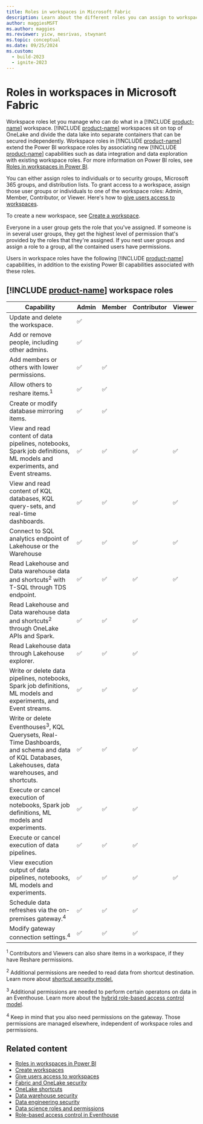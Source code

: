 ```yaml
---
title: Roles in workspaces in Microsoft Fabric
description: Learn about the different roles you can assign to workspace users to grant access to read, write, edit, and more.
author: maggiesMSFT
ms.author: maggies
ms.reviewer: yicw, mesrivas, stwynant
ms.topic: conceptual
ms.date: 09/25/2024
ms.custom:
  - build-2023
  - ignite-2023
---
```


# Roles in workspaces in Microsoft Fabric

Workspace roles let you manage who can do what in a [!INCLUDE [product-name](../includes/product-name.md)] workspace. [!INCLUDE [product-name](../includes/product-name.md)] workspaces sit on top of OneLake and divide the data lake into separate containers that can be secured independently. Workspace roles in [!INCLUDE [product-name](../includes/product-name.md)] extend the Power BI workspace roles by associating new [!INCLUDE [product-name](../includes/product-name.md)] capabilities such as data integration and data exploration with existing workspace roles. For more information on Power BI roles, see [Roles in workspaces in Power BI](/power-bi/collaborate-share/service-new-workspaces).

You can either assign roles to individuals or to security groups, Microsoft 365 groups, and distribution lists. To grant access to a workspace, assign those user groups or individuals to one of the workspace roles: Admin, Member, Contributor, or Viewer. Here's how to [give users access to workspaces](give-access-workspaces.md).

To create a new workspace, see [Create a workspace](create-workspaces.md).

Everyone in a user group gets the role that you've assigned. If someone is in several user groups, they get the highest level of permission that's provided by the roles that they're assigned. If you nest user groups and assign a role to a group, all the contained users have permissions.

Users in workspace roles have the following [!INCLUDE [product-name](../includes/product-name.md)] capabilities, in addition to the existing Power BI capabilities associated with these roles.

## [!INCLUDE [product-name](../includes/product-name.md)] workspace roles

| Capability                                                                                                                                                      | Admin    | Member   | Contributor | Viewer   |
| --------------------------------------------------------------------------------------------------------------------------------------------------------------- | -------- | -------- | ----------- | -------- |
| Update and delete the workspace.                                                                                                                                | &#x2705; |          |             |          |
| Add or remove people, including other admins.                                                                                                                   | &#x2705; |          |             |          |
| Add members or others with lower permissions.                                                                                                                   | &#x2705; | &#x2705; |             |          |
| Allow others to reshare items.<sup>1</sup>                                                                                                                      | &#x2705; | &#x2705; |             |          |
| Create or modify database mirroring items.                                                                                                                      | &#x2705; | &#x2705; |             |          |
| View and read content of data pipelines, notebooks, Spark job definitions, ML models and experiments, and Event streams.                                        | &#x2705; | &#x2705; | &#x2705;    | &#x2705; |
| View and read content of KQL databases, KQL query-sets, and real-time dashboards.                                                                               | &#x2705; | &#x2705; | &#x2705;    | &#x2705; |
| Connect to SQL analytics endpoint of Lakehouse or the Warehouse                                                                                                 | &#x2705; | &#x2705; | &#x2705;    | &#x2705; |
| Read Lakehouse and Data warehouse data and shortcuts<sup>2</sup> with T-SQL through TDS endpoint.                                                               | &#x2705; | &#x2705; | &#x2705;    | &#x2705; |
| Read Lakehouse and Data warehouse data and shortcuts<sup>2</sup> through OneLake APIs and Spark.                                                                | &#x2705; | &#x2705; | &#x2705;    |          |
| Read Lakehouse data through Lakehouse explorer.                                                                                                                 | &#x2705; | &#x2705; | &#x2705;    |          |
| Write or delete data pipelines, notebooks, Spark job definitions, ML models and experiments, and Event streams.                                                 | &#x2705; | &#x2705; | &#x2705;    |          |
| Write or delete Eventhouses<sup>3</sup>, KQL Querysets, Real-Time Dashboards, and schema and data of KQL Databases, Lakehouses, data warehouses, and shortcuts. | &#x2705; | &#x2705; | &#x2705;    |          |
| Execute or cancel execution of notebooks, Spark job definitions, ML models and experiments.                                                                     | &#x2705; | &#x2705; | &#x2705;    |          |
| Execute or cancel execution of data pipelines.                                                                                                                  | &#x2705; | &#x2705; | &#x2705;    |          |
| View execution output of data pipelines, notebooks, ML models and experiments.                                                                                  | &#x2705; | &#x2705; | &#x2705;    | &#x2705; |
| Schedule data refreshes via the on-premises gateway.<sup>4</sup>                                                                                                | &#x2705; | &#x2705; | &#x2705;    |          |
| Modify gateway connection settings.<sup>4</sup>                                                                                                                 | &#x2705; | &#x2705; | &#x2705;    |          |

<sup>1</sup> Contributors and Viewers can also share items in a workspace, if they have Reshare permissions.

<sup>2</sup> Additional permissions are needed to read data from shortcut destination. Learn more about [shortcut security model.](../onelake/onelake-shortcuts.md?#types-of-shortcuts)

<sup>3</sup> Additional permissions are needed to perform certain operatons on data in an Eventhouse. Learn more about the [hybrid role-based access control model](/kusto/access-control/role-based-access-control?view=microsoft-fabric&preserve-view=true).

<sup>4</sup> Keep in mind that you also need permissions on the gateway. Those permissions are managed elsewhere, independent of workspace roles and permissions.

## Related content

- [Roles in workspaces in Power BI](/power-bi/collaborate-share/service-new-workspaces)
- [Create workspaces](create-workspaces.md)
- [Give users access to workspaces](give-access-workspaces.md)
- [Fabric and OneLake security](../onelake/security/fabric-onelake-security.md)
- [OneLake shortcuts](../onelake/onelake-shortcuts.md?#types-of-shortcuts)
- [Data warehouse security](../data-warehouse/workspace-roles.md)
- [Data engineering security](../data-engineering/workspace-roles-lakehouse.md)
- [Data science roles and permissions](../data-science/models-experiments-rbac.md)
- [Role-based access control in Eventhouse](/kusto/access-control/role-based-access-control?view=microsoft-fabric&preserve-view=true)
